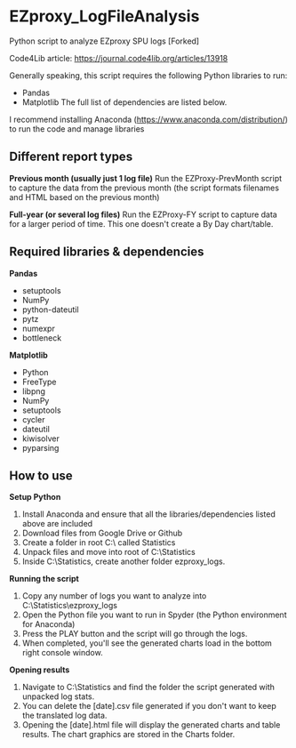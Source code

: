 # EZproxy_LogFileAnalysis
Python script to analyze EZproxy SPU logs [Forked]

Code4Lib article: https://journal.code4lib.org/articles/13918

Generally speaking, this script requires the following Python libraries to run:
- Pandas
- Matplotlib
The full list of dependencies are listed below.

I recommend installing Anaconda (https://www.anaconda.com/distribution/) to run the code and manage libraries

## Different report types
**Previous month (usually just 1 log file)**
Run the EZProxy-PrevMonth script to capture the data from the previous month (the script formats filenames and HTML based on the previous month)

**Full-year (or several log files)**
Run the EZProxy-FY script to capture data for a larger period of time. This one doesn't create a By Day chart/table.

## Required libraries & dependencies
**Pandas**
- setuptools
- NumPy
- python-dateutil
- pytz
- numexpr
- bottleneck

**Matplotlib**
- Python
- FreeType
- libpng
- NumPy
- setuptools
- cycler
- dateutil
- kiwisolver
- pyparsing

## How to use
**Setup Python**
1. Install Anaconda and ensure that all the libraries/dependencies listed above are included
2. Download files from Google Drive or Github
3. Create a folder in root C:\ called Statistics
4. Unpack files and move into root of C:\Statistics
5. Inside C:\Statistics, create another folder ezproxy_logs.

**Running the script**
1. Copy any number of logs you want to analyze into C:\Statistics\ezproxy_logs
2. Open the Python file you want to run in Spyder (the Python environment for Anaconda)
3. Press the PLAY button and the script will go through the logs.
4. When completed, you'll see the generated charts load in the bottom right console window.

**Opening results**
1. Navigate to C:\Statistics and find the folder the script generated with unpacked log stats.
2. You can delete the [date].csv file generated if you don't want to keep the translated log data.
3. Opening the [date].html file will display the generated charts and table results. The chart graphics are stored in the Charts folder.
